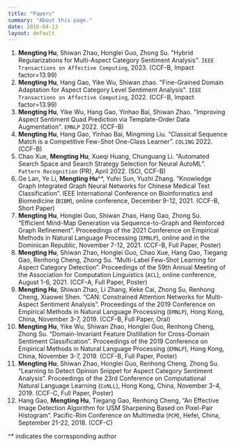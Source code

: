 ```yaml
---
title: "Papers"
summary: "About this page."
date: 2016-04-13
layout: default
---
```


1. **Mengting Hu**, Shiwan Zhao, Honglei Guo, Zhong Su. "Hybrid Regularizations for Multi-Aspect Category Sentiment Analysis". `IEEE Transactions on Affective Computing`, 2023. (CCF-B, Impact factor=13.99)
2. **Mengting Hu**, Hang Gao, Yike Wu, Shiwan zhao. "Fine-Grained Domain Adaptation for Aspect Category Level Sentiment Analysis". `IEEE Transactions on Affective Computing`, 2022. (CCF-B, Impact factor=13.99)
3. **Mengting Hu**, Yike Wu, Hang Gao, Yinhao Bai, Shiwan Zhao. "Improving Aspect Sentiment Quad Prediction via Template-Order Data Augmentation". `EMNLP` 2022. (CCF-B)
4. **Mengting Hu**, Hang Gao, Yinhao Bai, Mingming Liu. “Classical Sequence Match is a Competitive Few-Shot One-Class Learner”. `COLING` 2022. (CCF-B)
5. Chao Xue, **Mengting Hu**, Xueqi Huang, Chunguang Li. “Automated Search Space and Search Strategy Selection for Neural AutoML”. `Pattern Recognition` (PR), April 2022. (SCI, CCF-B)
6. Ge Lan, Ye Li, **Mengting Hu**^*, Yufei Sun, Yuzhi Zhang. “Knowledge Graph Integrated Graph Neural Networks for Chinese Medical Text Classification”. IEEE International Conference on Bioinformatics and Biomedicine (`BIBM`), online conference, December 9-12, 2021. (CCF-B, Short Paper)
7. **Mengting Hu**, Honglei Guo, Shiwan Zhao, Hang Gao, Zhong Su. “Efficient Mind-Map Generation via Sequence-to-Graph and Reinforced Graph Refinement”. Proceedings of the 2021 Conference on Empirical Methods in Natural Language Processing (`EMNLP`), online and in the Dominican Republic, November 7-12, 2021. (CCF-B, Full Paper, Poster)
8. **Mengting Hu**, Shiwan Zhao, Honglei Guo, Chao Xue, Hang Gao, Tiegang Gao, Renhong Cheng, Zhong Su. “Multi-Label Few-Shot Learning for Aspect Category Detection”. Proceedings of the 59th Annual Meeting of the Association for Computation Linguistics (`ACL`), online conference, August 1-6, 2021. (CCF-A, Full Paper, Poster)
9. **Mengting Hu**, Shiwan Zhao, Li Zhang, Keke Cai, Zhong Su, Renhong Cheng, Xiaowei Shen. “CAN: Constrained Attention Networks for Multi-Aspect Sentiment Analysis”. Proceedings of the 2019 Conference on Empirical Methods in Natural Language Processing (`EMNLP`), Hong Kong, China, November 3-7, 2019. (CCF-B, Full Paper, Oral)
10. **Mengting Hu**, Yike Wu, Shiwan Zhao, Honglei Guo, Renhong Cheng, Zhong Su. “Domain-Invariant Feature Distillation for Cross-Domain Sentiment Classification”. Proceedings of the 2019 Conference on Empirical Methods in Natural Language Processing (`EMNLP`), Hong Kong, China, November 3-7, 2019. (CCF-B, Full Paper, Poster)
11. **Mengting Hu**, Shiwan Zhao, Honglei Guo, Renhong Cheng, Zhong Su. “Learning to Detect Opinion Snippet for Aspect Category Sentiment Analysis”. Proceedings of the 23rd Conference on Computational Natural Language Learning (`CoNLL`), Hong Kong, China, November 3-4, 2019. (CCF-C, Full Paper, Poster)
12. Hang Gao, **Mengting Hu**, Tiegang Gao, Renhong Cheng, “An Effective Image Detection Algorithm for USM Sharpening Based on Pixel-Pair Histogram”. Pacific-Rim Conference on Multimedia (`PCM`), Hefei, China, September 21-22, 2018. (CCF-C)

^* indicates the corresponding author
